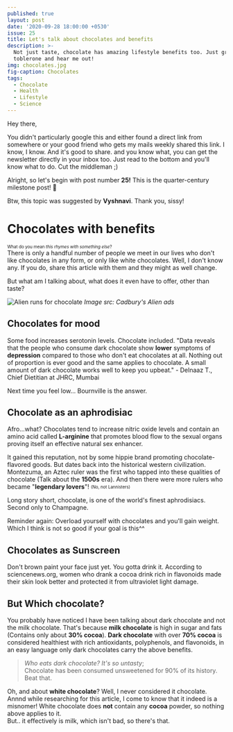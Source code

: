 ```yaml
---
published: true
layout: post
date: '2020-09-28 18:00:00 +0530'
issue: 25
title: Let's talk about chocolates and benefits
description: >-
  Not just taste, chocolate has amazing lifestyle benefits too. Just grab your
  toblerone and hear me out!
img: chocolates.jpg
fig-caption: Chocolates
tags:
  - Chocolate
  - Health
  - Lifestyle
  - Science
---
```

Hey there,

You didn't particularly google this and either found a direct link from somewhere or your good friend who gets my mails weekly shared this link. I know, I know. And it's good to share. and you know what, you can get the newsletter directly in your inbox too. Just read to the bottom and you'll know what to do. Cut the middleman ;)

Alright, so let's begin with post number **25!** This is the quarter-century milestone post! 🥳  

Btw, this topic was suggested by **Vyshnavi**. Thank you, sissy!  

# Chocolates with benefits

<sub><sup>What do you mean *this rhymes with something else*?</sup></sub>  
There is only a handful number of people we meet in our lives who don't like chocolates in any form, or only like white chocolates. Well, I don't know any. If you do, share this article with them and they might as well change.  

But what am I talking about, what does it even have to offer, other than taste?  

![Alien runs for chocolate](https://alltvspots.com/wp-content/uploads/2017/06/cadbury_advert_alien_treadmill.jpg)
*Image src: Cadbury's Alien ads*

## Chocolates for mood
Some food increases serotonin levels. Chocolate included. "Data reveals that the people who consume dark chocolate show **lower** symptoms of **depression** compared to those who don't eat chocolates at all. Nothing out of proportion is ever good and the same applies to chocolate. A small amount of dark chocolate works well to keep you upbeat." - Delnaaz T., Chief Dietitian at JHRC, Mumbai  

Next time you feel low... Bournville is the answer.

## Chocolate as an aphrodisiac
Afro...what?
Chocolates tend to increase nitric oxide levels and contain an amino acid called **L-arginine** that promotes blood flow to the sexual organs proving itself an effective natural sex enhancer.

It gained this reputation, not by some hippie brand promoting chocolate-flavored goods. But dates back into the historical western civilization. Montezuma, an Aztec ruler was the first who tapped into these qualities of chocolate (Talk about the **1500s** era). And then there were more rulers who became "**legendary lovers**"! <sub><sup>(No, not Lannisters)</sup></sub>  

Long story short, chocolate, is one of the world's finest aphrodisiacs. Second only to Champagne.  

Reminder again: Overload yourself with chocolates and you'll gain weight. Which I think is not so good if your goal is this^^  

## Chocolates as Sunscreen
Don't brown paint your face just yet. You gotta drink it. According to sciencenews.org, women who drank a cocoa drink rich in flavonoids made their skin look better and protected it from ultraviolet light damage.  

## But Which chocolate?
You probably have noticed I have been talking about dark chocolate and not the milk chocolate. That's because **milk chocolate** is high in sugar and fats (Contains only about **30% cocoa**). **Dark chocolate** with over **70% cocoa** is considered healthiest with rich antioxidants, polyphenols, and flavonoids, in an easy language only dark chocolates carry the above benefits.  

> *Who eats dark chocolate? It's so untasty*;  
 Chocolate has been consumed unsweetened for 90% of its history. Beat that.

Oh, and about **white chocolate**? Well, I never considered it chocolate. Annnd while researching for this article, I come to know that it indeed is a misnomer! White chocolate does **not** contain any **cocoa** powder, so nothing above applies to it.    
But.. it effectively is milk, which isn't bad, so there's that.
